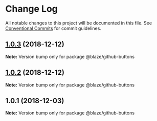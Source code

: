# Change Log

All notable changes to this project will be documented in this file.
See [Conventional Commits](https://conventionalcommits.org) for commit guidelines.

## [1.0.3](https://github.com/BlazeUI/blaze/compare/@blaze/github-buttons@1.0.2...@blaze/github-buttons@1.0.3) (2018-12-12)

**Note:** Version bump only for package @blaze/github-buttons

## [1.0.2](https://github.com/BlazeUI/blaze/compare/@blaze/github-buttons@1.0.1...@blaze/github-buttons@1.0.2) (2018-12-12)

**Note:** Version bump only for package @blaze/github-buttons

## 1.0.1 (2018-12-03)

**Note:** Version bump only for package @blaze/github-buttons
